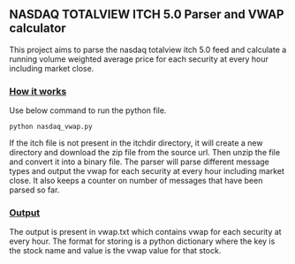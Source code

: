 ## NASDAQ TOTALVIEW ITCH 5.0 Parser and VWAP calculator
This project aims to parse the nasdaq totalview itch 5.0 feed and calculate a running volume weighted average price for each security at every hour including market close.

### <u>**How it works**</u>
Use below command to run the python file.
``` 
python nasdaq_vwap.py
```

If the itch file is not present in the itchdir directory, it will create a new directory and download the zip file from the source url.
Then unzip the file and convert it into a binary file.
The parser will parse different message types and output the vwap for each security at every hour including market close.
It also keeps a counter on number of messages that have been parsed so far.

### <u>**Output**</u>
The output is present in vwap.txt which contains vwap for each security at every hour. The format for storing is a python dictionary where the key is the stock name and value is the vwap value for that stock.

